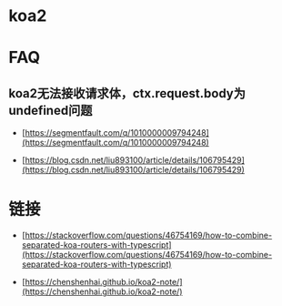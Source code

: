 # koa2


# FAQ

## koa2无法接收请求体，ctx.request.body为undefined问题

- [https://segmentfault.com/q/1010000009794248](https://segmentfault.com/q/1010000009794248)

- [https://blog.csdn.net/liu893100/article/details/106795429](https://blog.csdn.net/liu893100/article/details/106795429)


# 链接
- [https://stackoverflow.com/questions/46754169/how-to-combine-separated-koa-routers-with-typescript](https://stackoverflow.com/questions/46754169/how-to-combine-separated-koa-routers-with-typescript)

- [https://chenshenhai.github.io/koa2-note/](https://chenshenhai.github.io/koa2-note/)

